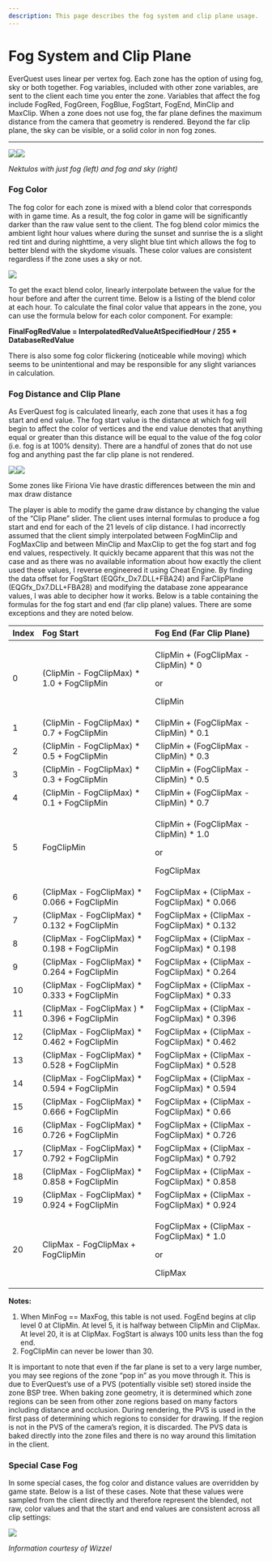 ```yaml
---
description: This page describes the fog system and clip plane usage.
---
```


# Fog System and Clip Plane

EverQuest uses linear per vertex fog. Each zone has the option of using fog, sky or both together. Fog variables, included with other zone variables, are sent to the client each time you enter the zone. Variables that affect the fog include FogRed, FogGreen, FogBlue, FogStart, FogEnd, MinClip and MaxClip. When a zone does not use fog, the far plane defines the maximum distance from the camera that geometry is rendered. Beyond the far clip plane, the sky can be visible, or a solid color in non fog zones.  
****

![](https://lh6.googleusercontent.com/Lk0uLAMT7mSS_hw-GgqHf2JapAa84FO3D0gwUjbHCFx6slg8zpkIXuinueCfUwv3XBlhqKOvFlq6BwiwnRS4kKB9UGOYP_E6AaiobbonnEGj4e1fhhiHztkBzGMUkqd4ZzXjlEDN)![](https://lh4.googleusercontent.com/lVgi_Q6ByP6FF6dhUH80HSIOL4wKmjuYj2u0wIy7Ggh8XKxf6-TFdqNAd8Yjh7vcdCxYd5l8TPUxqnA7zuoUXXc4zkf7Ja1Wv05Oy1GfXlA85wgaadPhtqjmD7Kbvkoexl5rVLto)

_Nektulos with just fog \(left\) and fog and sky \(right\)_

### **Fog Color**

The fog color for each zone is mixed with a blend color that corresponds with in game time. As a result, the fog color in game will be significantly darker than the raw value sent to the client. The fog blend color mimics the ambient light hour values where during the sunset and sunrise the is a slight red tint and during nighttime, a very slight blue tint which allows the fog to better blend with the skydome visuals. These color values are consistent regardless if the zone uses a sky or not. 

![](../../../.gitbook/assets/fog-colors.jpg)

To get the exact blend color, linearly interpolate between the value for the hour before and after the current time. Below is a listing of the blend color at each hour. To calculate the final color value that appears in the zone, you can use the formula below for each color component. For example:

**FinalFogRedValue = InterpolatedRedValueAtSpecifiedHour / 255 \* DatabaseRedValue**

There is also some fog color flickering \(noticeable while moving\) which seems to be unintentional and may be responsible for any slight variances in calculation.

### **Fog Distance and Clip Plane**

As EverQuest fog is calculated linearly, each zone that uses it has a fog start and end value. The fog start value is the distance at which fog will begin to affect the color of vertices and the end value denotes that anything equal or greater than this distance will be equal to the value of the fog color \(i.e. fog is at 100% density\). There are a handful of zones that do not use fog and anything past the far clip plane is not rendered.

![](https://lh6.googleusercontent.com/YNDsil-Qp1U3tSMD4lbea1FTUOcSV-d8bMbcVwGiIKcHdyklJspSTgEjnJ8cgchJ-BpHwPoVFZeVyUST168hTLxFRg4EzRypIY3_empcz0mRSgnu3CloMdhqtveN1Q5UQ9GQX9hy)![](https://lh3.googleusercontent.com/dYJIb4wKBxaBFs09RV-HqJqEOqxJIAcvUVKXfzmU9IhU2lhpP5L4msVS-9sx7fv9GOcnqkF9yIcV2DMhzUzcu1z7987weHr-jgUSUyZ5T2OgImaP2vROEGyHD3Mxh73Ilj8RvtjG)

Some zones like Firiona Vie have drastic differences between the min and max draw distance

The player is able to modify the game draw distance by changing the value of the “Clip Plane” slider. The client uses internal formulas to produce a fog start and end for each of the 21 levels of clip distance. I had incorrectly assumed that the client simply interpolated between FogMinClip and FogMaxClip and between MinClip and MaxClip to get the fog start and fog end values, respectively. It quickly became apparent that this was not the case and as there was no available information about how exactly the client used these values, I reverse engineered it using Cheat Engine. By finding the data offset for FogStart \(EQGfx\_Dx7.DLL+FBA24\) and FarClipPlane \(EQGfx\_Dx7.DLL+FBA28\)  and modifying the database zone appearance values, I was able to decipher how it works. Below is a table containing the formulas for the fog start and end \(far clip plane\) values. There are some exceptions and they are noted below.

<table>
  <thead>
    <tr>
      <th style="text-align:left"><b>Index</b>
      </th>
      <th style="text-align:left"><b>Fog Start</b>
      </th>
      <th style="text-align:left"><b>Fog End (Far Clip Plane)</b>
      </th>
    </tr>
  </thead>
  <tbody>
    <tr>
      <td style="text-align:left">0</td>
      <td style="text-align:left">(ClipMin - FogClipMax) * 1.0 + FogClipMin</td>
      <td style="text-align:left">
        <p>ClipMin + (FogClipMax - ClipMin) * 0</p>
        <p>or</p>
        <p>ClipMin</p>
      </td>
    </tr>
    <tr>
      <td style="text-align:left">1</td>
      <td style="text-align:left">(ClipMin - FogClipMax) * 0.7 + FogClipMin</td>
      <td style="text-align:left">ClipMin + (FogClipMax - ClipMin) * 0.1</td>
    </tr>
    <tr>
      <td style="text-align:left">2</td>
      <td style="text-align:left">(ClipMin - FogClipMax) * 0.5 + FogClipMin</td>
      <td style="text-align:left">ClipMin + (FogClipMax - ClipMin) * 0.3</td>
    </tr>
    <tr>
      <td style="text-align:left">3</td>
      <td style="text-align:left">(ClipMin - FogClipMax) * 0.3 + FogClipMin</td>
      <td style="text-align:left">ClipMin + (FogClipMax - ClipMin) * 0.5</td>
    </tr>
    <tr>
      <td style="text-align:left">4</td>
      <td style="text-align:left">(ClipMin - FogClipMax) * 0.1 + FogClipMin</td>
      <td style="text-align:left">ClipMin + (FogClipMax - ClipMin) * 0.7</td>
    </tr>
    <tr>
      <td style="text-align:left">5</td>
      <td style="text-align:left">FogClipMin</td>
      <td style="text-align:left">
        <p>ClipMin + (FogClipMax - ClipMin) * 1.0</p>
        <p>or</p>
        <p>FogClipMax</p>
      </td>
    </tr>
    <tr>
      <td style="text-align:left">6</td>
      <td style="text-align:left">(ClipMax - FogClipMax) * 0.066 + FogClipMin</td>
      <td style="text-align:left">FogClipMax + (ClipMax - FogClipMax) * 0.066</td>
    </tr>
    <tr>
      <td style="text-align:left">7</td>
      <td style="text-align:left">(ClipMax - FogClipMax) * 0.132 + FogClipMin</td>
      <td style="text-align:left">FogClipMax + (ClipMax - FogClipMax) * 0.132</td>
    </tr>
    <tr>
      <td style="text-align:left">8</td>
      <td style="text-align:left">(ClipMax - FogClipMax) * 0.198 + FogClipMin</td>
      <td style="text-align:left">FogClipMax + (ClipMax - FogClipMax) * 0.198</td>
    </tr>
    <tr>
      <td style="text-align:left">9</td>
      <td style="text-align:left">(ClipMax - FogClipMax) * 0.264 + FogClipMin</td>
      <td style="text-align:left">FogClipMax + (ClipMax - FogClipMax) * 0.264</td>
    </tr>
    <tr>
      <td style="text-align:left">10</td>
      <td style="text-align:left">(ClipMax - FogClipMax) * 0.333 + FogClipMin</td>
      <td style="text-align:left">FogClipMax + (ClipMax - FogClipMax) * 0.33</td>
    </tr>
    <tr>
      <td style="text-align:left">11</td>
      <td style="text-align:left">(ClipMax - FogClipMax ) * 0.396 + FogClipMin</td>
      <td style="text-align:left">FogClipMax + (ClipMax - FogClipMax) * 0.396</td>
    </tr>
    <tr>
      <td style="text-align:left">12</td>
      <td style="text-align:left">(ClipMax - FogClipMax) * 0.462 + FogClipMin</td>
      <td style="text-align:left">FogClipMax + (ClipMax - FogClipMax) * 0.462</td>
    </tr>
    <tr>
      <td style="text-align:left">13</td>
      <td style="text-align:left">(ClipMax - FogClipMax) * 0.528 + FogClipMin</td>
      <td style="text-align:left">FogClipMax + (ClipMax - FogClipMax) * 0.528</td>
    </tr>
    <tr>
      <td style="text-align:left">14</td>
      <td style="text-align:left">(ClipMax - FogClipMax) * 0.594 + FogClipMin</td>
      <td style="text-align:left">FogClipMax + (ClipMax - FogClipMax) * 0.594</td>
    </tr>
    <tr>
      <td style="text-align:left">15</td>
      <td style="text-align:left">(ClipMax - FogClipMax) * 0.666 + FogClipMin</td>
      <td style="text-align:left">FogClipMax + (ClipMax - FogClipMax) * 0.66</td>
    </tr>
    <tr>
      <td style="text-align:left">16</td>
      <td style="text-align:left">(ClipMax - FogClipMax) * 0.726 + FogClipMin</td>
      <td style="text-align:left">FogClipMax + (ClipMax - FogClipMax) * 0.726</td>
    </tr>
    <tr>
      <td style="text-align:left">17</td>
      <td style="text-align:left">(ClipMax - FogClipMax) * 0.792 + FogClipMin</td>
      <td style="text-align:left">FogClipMax + (ClipMax - FogClipMax) * 0.792</td>
    </tr>
    <tr>
      <td style="text-align:left">18</td>
      <td style="text-align:left">(ClipMax - FogClipMax) * 0.858 + FogClipMin</td>
      <td style="text-align:left">FogClipMax + (ClipMax - FogClipMax) * 0.858</td>
    </tr>
    <tr>
      <td style="text-align:left">19</td>
      <td style="text-align:left">(ClipMax - FogClipMax) * 0.924 + FogClipMin</td>
      <td style="text-align:left">FogClipMax + (ClipMax - FogClipMax) * 0.924</td>
    </tr>
    <tr>
      <td style="text-align:left">20</td>
      <td style="text-align:left">ClipMax - FogClipMax + FogClipMin</td>
      <td style="text-align:left">
        <p>FogClipMax + (ClipMax - FogClipMax) * 1.0</p>
        <p>or</p>
        <p>ClipMax</p>
      </td>
    </tr>
  </tbody>
</table>

**Notes:**

1. When MinFog == MaxFog, this table is not used. FogEnd begins at clip level 0 at ClipMin. At level 5, it is halfway between ClipMin and ClipMax. At level 20, it is at ClipMax. FogStart is always 100 units less than the fog end.
2. FogClipMin can never be lower than 30. 

It is important to note that even if the far plane is set to a very large number, you may see regions of the zone “pop in” as you move through it. This is due to EverQuest’s use of a PVS \(potentially visible set\) stored inside the zone BSP tree. When baking zone geometry, it is determined which zone regions can be seen from other zone regions based on many factors including distance and occlusion. During rendering, the PVS is used in the first pass of determining which regions to consider for drawing. If the region is not in the PVS of the camera’s region, it is discarded. The PVS data is baked directly into the zone files and there is no way around this limitation in the client.

### **Special Case Fog**

In some special cases, the fog color and distance values are overridden by game state. Below is a list of these cases. Note that these values were sampled from the client directly and therefore represent the blended, not raw, color values and that the start and end values are consistent across all clip settings:

![](../../../.gitbook/assets/special-fog-color.png)



_Information courtesy of Wizzel_

